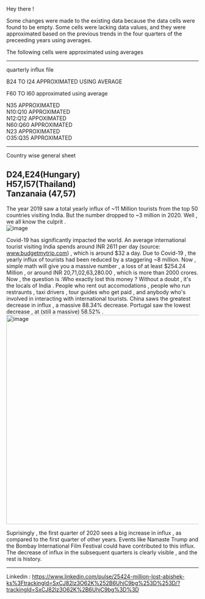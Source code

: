 Hey there !  


Some changes were made to the existing data because the data cells were found to be empty. Some cells were lacking data values, and they were approximated based on the previous trends in the four quarters of the preceeding years using averages.     

The following cells were approximated using averages

---------------------------------------------------   
quarterly influx file

B24 TO I24 APPROXIMATED USING AVERAGE  

F60 TO I60 approximated using average  

N35 APPROXIMATED   
N10:Q10 APPROXIMATED   
N12:Q12 APPOXIMATED   
N60:Q60 APPROXIMATED    
N23 APPROXIMATED    
O35:Q35 APPROXIMATED   

------------------------------------------------------   
Country wise general sheet    

D24,E24(Hungary)   
H57,I57(Thailand)    
Tanzanaia (47,57)   
------------------------------------------------------------   
The year 2019 saw a total yearly influx of ~11 Million tourists from the top 50 countries visiting India. But the number dropped to ~3 million in 2020. Well , we all know the culprit .  
![image](https://github.com/ABISHEK-KS/Indian_Tourism_Covid_Impact/assets/97246536/cd2b05d6-c021-4743-b9e3-40f4f30fe4b4)

Covid-19 has significantly impacted the world. An average international tourist visiting India spends around INR 2611 per day (source: www.budgetmytrip.com) , which is around $32 a day.
Due to Covid-19 , the yearly influx of tourists had been reduced by a staggering ~8 million. Now , simple math will give you a massive number , a loss of at least $254.24 Million , or around INR 20,71,02,63,280.00 , which is more than 2000 crores.
Now , the question is :Who exactly lost this money ? 
Without a doubt , it's the locals of India . People who rent out accomodations , people who run restraunts , taxi drivers , tour guides who get paid , and anybody who's involved in interacting with international tourists. 
China saws the greatest decrease in influx , a massive 88.34% decrease. Portugal saw the lowest decrease , at (still a massive) 58.52% .  
<img width="547" alt="image" src="https://github.com/ABISHEK-KS/Indian_Tourism_Covid_Impact/assets/97246536/d06a6cf5-a426-455b-85eb-c110b259ec31">

Suprisingly , the first quarter of 2020 sees a big increase in influx , as compared to the first quarter of other years. Events like Namaste Trump and the Bombay International Film Festival could have contributed to this influx. 
The decrease of influx in the subsequent quarters is clearly visible , and the rest is history. 

--------------------------------------------------------  
Linkedin : https://www.linkedin.com/pulse/25424-million-lost-abishek-ks%3FtrackingId=SxCJ82lz3O62K%252B6UhjC9bg%253D%253D/?trackingId=SxCJ82lz3O62K%2B6UhjC9bg%3D%3D
